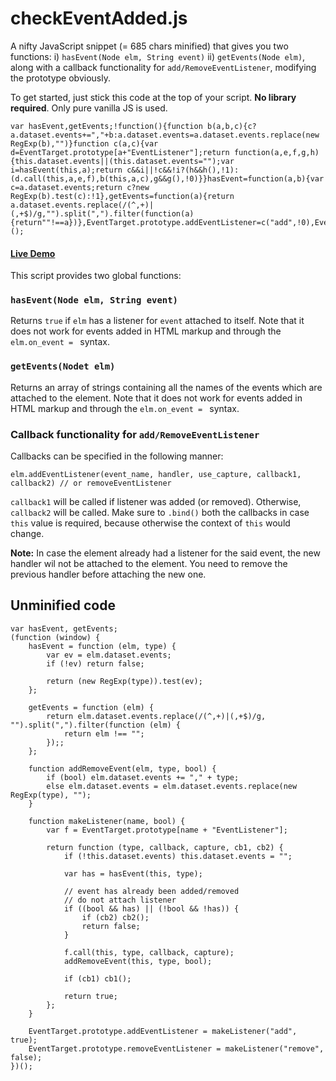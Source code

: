 # checkEventAdded.js
A nifty JavaScript snippet (= 685 chars minified) that gives you two functions: i) `hasEvent(Node elm, String event)` ii) `getEvents(Node elm)`, along with a callback functionality for `add/RemoveEventListener`, modifying the prototype obviously.

To get started, just stick this code at the top of your script. **No library required**. Only pure vanilla JS is used.

    var hasEvent,getEvents;!function(){function b(a,b,c){c?a.dataset.events+=","+b:a.dataset.events=a.dataset.events.replace(new RegExp(b),"")}function c(a,c){var d=EventTarget.prototype[a+"EventListener"];return function(a,e,f,g,h){this.dataset.events||(this.dataset.events="");var i=hasEvent(this,a);return c&&i||!c&&!i?(h&&h(),!1):(d.call(this,a,e,f),b(this,a,c),g&&g(),!0)}}hasEvent=function(a,b){var c=a.dataset.events;return c?new RegExp(b).test(c):!1},getEvents=function(a){return a.dataset.events.replace(/(^,+)|(,+$)/g,"").split(",").filter(function(a){return""!==a})},EventTarget.prototype.addEventListener=c("add",!0),EventTarget.prototype.removeEventListener=c("remove",!1)}();

#### [Live Demo](http://jsfiddle.net/vo51y90y/8/)

This script provides two global functions:

### `hasEvent(Node elm, String event)`

Returns `true` if `elm` has a listener for `event` attached to itself. Note that it does not work for events added in HTML markup and through the `elm.on_event = ` syntax.

### `getEvents(Nodet elm)`

Returns an array of strings containing all the names of the events which are attached to the element. Note that it does not work for events added in HTML markup and through the `elm.on_event = ` syntax.

### Callback functionality for `add/RemoveEventListener`

Callbacks can be specified in the following manner:

    elm.addEventListener(event_name, handler, use_capture, callback1, callback2) // or removeEventListener
    
`callback1` will be called if listener was added (or removed). Otherwise, `callback2` will be called. Make sure to `.bind()` both the callbacks in case `this` value is required, because otherwise the context of `this` would change.

**Note:** In case the element already had a listener for the said event, the new handler wil not be attached to the element. You need to remove the previous handler before attaching the new one.

## Unminified code

    var hasEvent, getEvents;
    (function (window) {
        hasEvent = function (elm, type) {
            var ev = elm.dataset.events;
            if (!ev) return false;
    
            return (new RegExp(type)).test(ev);
        };
    
        getEvents = function (elm) {
            return elm.dataset.events.replace(/(^,+)|(,+$)/g, "").split(",").filter(function (elm) {
                return elm !== "";
            });;
        };
    
        function addRemoveEvent(elm, type, bool) {
            if (bool) elm.dataset.events += "," + type;
            else elm.dataset.events = elm.dataset.events.replace(new RegExp(type), "");
        }
    
        function makeListener(name, bool) {
            var f = EventTarget.prototype[name + "EventListener"];
    
            return function (type, callback, capture, cb1, cb2) {
                if (!this.dataset.events) this.dataset.events = "";
    
                var has = hasEvent(this, type);
    
                // event has already been added/removed
                // do not attach listener
                if ((bool && has) || (!bool && !has)) {
                    if (cb2) cb2();
                    return false;
                }
    
                f.call(this, type, callback, capture);
                addRemoveEvent(this, type, bool);
    
                if (cb1) cb1();
    
                return true;
            };
        }

        EventTarget.prototype.addEventListener = makeListener("add", true);
        EventTarget.prototype.removeEventListener = makeListener("remove", false);
    })();
